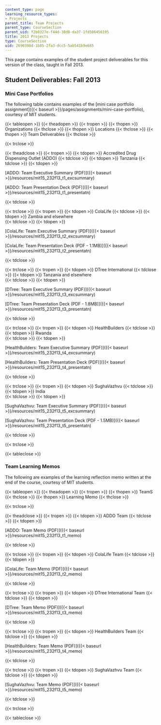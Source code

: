 ```yaml
---
content_type: page
learning_resource_types:
- Projects
parent_title: Team Projects
parent_type: CourseSection
parent_uid: f2b0327e-f44d-38d8-da37-1fd506456195
title: 2013 Projects
type: CourseSection
uid: 2690398d-1b85-2fa3-dcc5-5ab541b9e665
---
```


This page contains examples of the student project deliverables for this version of the class, taught in Fall 2013.

Student Deliverables: Fall 2013
-------------------------------

### Mini Case Portfolios

The following table contains examples of the [mini case portfolio assignment]({{< baseurl >}}/pages/assignments/mini-case-portfolio), courtesy of MIT students.

{{< tableopen >}}
{{< theadopen >}}
{{< tropen >}}
{{< thopen >}}
Organizations
{{< thclose >}}
{{< thopen >}}
Locations
{{< thclose >}}
{{< thopen >}}
Team Deliverables
{{< thclose >}}

{{< trclose >}}

{{< theadclose >}}
{{< tropen >}}
{{< tdopen >}}
Accredited Drug Dispensing Outlet (ADDO)
{{< tdclose >}}
{{< tdopen >}}
﻿Tanzania
{{< tdclose >}}
{{< tdopen >}}


[ADDO: Team Executive Summary (PDF)]({{< baseurl >}}/resources/mit15_232f13_t1_excsummary)

[ADDO: Team Presentation Deck (PDF)]({{< baseurl >}}/resources/mit15_232f13_t1_presentatn)


{{< tdclose >}}

{{< trclose >}}
{{< tropen >}}
{{< tdopen >}}
ColaLife
{{< tdclose >}}
{{< tdopen >}}
﻿Zambia and elsewhere  
{{< tdclose >}}
{{< tdopen >}}


[ColaLife: Team Executive Summary (PDF)]({{< baseurl >}}/resources/mit15_232f13_t2_excsummary)

[ColaLife: Team Presentation Deck (PDF - 1.1MB)]({{< baseurl >}}/resources/mit15_232f13_t2_presentatn)


{{< tdclose >}}

{{< trclose >}}
{{< tropen >}}
{{< tdopen >}}
DTree International
{{< tdclose >}}
{{< tdopen >}}
﻿Tanzania and elsewhere  
{{< tdclose >}}
{{< tdopen >}}


[DTree: Team Executive Summary (PDF)]({{< baseurl >}}/resources/mit15_232f13_t3_excsummary)

[DTree: Team Presentation Deck (PDF - 1.8MB)]({{< baseurl >}}/resources/mit15_232f13_t3_presentatn)


{{< tdclose >}}

{{< trclose >}}
{{< tropen >}}
{{< tdopen >}}
HealthBuilders
{{< tdclose >}}
{{< tdopen >}}
﻿Rwanda  
{{< tdclose >}}
{{< tdopen >}}


[HealthBuilders: Team Executive Summary (PDF)]({{< baseurl >}}/resources/mit15_232f13_t4_excsummary)

[HealthBuilders: Team Presentation Deck (PDF)]({{< baseurl >}}/resources/mit15_232f13_t4_presentatn)


{{< tdclose >}}

{{< trclose >}}
{{< tropen >}}
{{< tdopen >}}
SughaVazhvu
{{< tdclose >}}
{{< tdopen >}}
﻿India  
{{< tdclose >}}
{{< tdopen >}}


[SughaVazhvu: Team Executive Summary (PDF)]({{< baseurl >}}/resources/mit15_232f13_t5_excsummary)

[SughaVazhvu: Team Presentation Deck (PDF - 1.5MB)]({{< baseurl >}}/resources/mit15_232f13_t5_presentatn)


{{< tdclose >}}

{{< trclose >}}

{{< tableclose >}}

### Team Learning Memos

The following are examples of the learning reflection memo written at the end of the course, courtesy of MIT students.

{{< tableopen >}}
{{< theadopen >}}
{{< tropen >}}
{{< thopen >}}
TeamS
{{< thclose >}}
{{< thopen >}}
Learning Memo
{{< thclose >}}

{{< trclose >}}

{{< theadclose >}}
{{< tropen >}}
{{< tdopen >}}
ADDO Team
{{< tdclose >}}
{{< tdopen >}}


[ADDO: Team Memo (PDF)]({{< baseurl >}}/resources/mit15_232f13_t1_memo)


{{< tdclose >}}

{{< trclose >}}
{{< tropen >}}
{{< tdopen >}}
ColaLife Team
{{< tdclose >}}
{{< tdopen >}}


[ColaLife: Team Memo (PDF)]({{< baseurl >}}/resources/mit15_232f13_t2_memo)


{{< tdclose >}}

{{< trclose >}}
{{< tropen >}}
{{< tdopen >}}
DTree International Team
{{< tdclose >}}
{{< tdopen >}}


[DTree: Team Memo (PDF)]({{< baseurl >}}/resources/mit15_232f13_t3_memo)


{{< tdclose >}}

{{< trclose >}}
{{< tropen >}}
{{< tdopen >}}
HealthBuilders Team
{{< tdclose >}}
{{< tdopen >}}


[HealthBuilders: Team Memo (PDF)]({{< baseurl >}}/resources/mit15_232f13_t4_memo)


{{< tdclose >}}

{{< trclose >}}
{{< tropen >}}
{{< tdopen >}}
SughaVazhvu Team
{{< tdclose >}}
{{< tdopen >}}


[SughaVazhvu: Team Memo (PDF)]({{< baseurl >}}/resources/mit15_232f13_t5_memo)


{{< tdclose >}}

{{< trclose >}}

{{< tableclose >}}